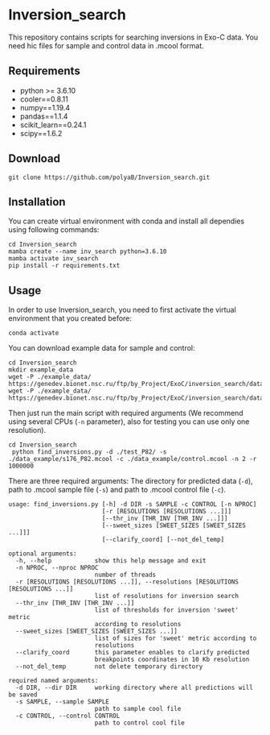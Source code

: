 # Inversion_search
This repository contains scripts for searching inversions in Exo-C data. You need hic files for sample and control data in .mcool format. 
## Requirements
* python >= 3.6.10
* cooler==0.8.11
* numpy==1.19.4
* pandas==1.1.4
* scikit_learn==0.24.1
* scipy==1.6.2
## Download
```
git clone https://github.com/polyaB/Inversion_search.git
```
## Installation
You can create virtual environment with conda and install all dependies using following commands:
```
cd Inversion_search
mamba create --name inv_search python=3.6.10
mamba activate inv_search
pip install -r requirements.txt 
```
## Usage
In order to use Inversion_search, you need to first activate the virtual environment that you created before:
```
conda activate
```
You can download example data for sample and control:
```
cd Inversion_search
mkdir example_data
wget -P ./example_data/ https://genedev.bionet.nsc.ru/ftp/by_Project/ExoC/inversion_search/data/control.mcool
wget -P ./example_data/ https://genedev.bionet.nsc.ru/ftp/by_Project/ExoC/inversion_search/data/s176_P82.mcool
```
Then just run the main script with required arguments (We recommend using several CPUs (`-n` parameter), also for testing you can use only one resolution).
```
cd Inversion_search
 python find_inversions.py -d ./test_P82/ -s ./data_example/s176_P82.mcool -c ./data_example/control.mcool -n 2 -r 1000000
```
There are three required arguments: The directory for predicted data (`-d`), path to .mcool sample file (`-s`) and path to .mcool control file (`-c`).

```
usage: find_inversions.py [-h] -d DIR -s SAMPLE -c CONTROL [-n NPROC]
                          [-r [RESOLUTIONS [RESOLUTIONS ...]]]
                          [--thr_inv [THR_INV [THR_INV ...]]]
                          [--sweet_sizes [SWEET_SIZES [SWEET_SIZES ...]]]
                          [--clarify_coord] [--not_del_temp]

optional arguments:
  -h, --help            show this help message and exit
  -n NPROC, --nproc NPROC
                        number of threads
  -r [RESOLUTIONS [RESOLUTIONS ...]], --resolutions [RESOLUTIONS [RESOLUTIONS ...]]
                        list of resolutions for inversion search
  --thr_inv [THR_INV [THR_INV ...]]
                        list of thresholds for inversion 'sweet' metric
                        according to resolutions
  --sweet_sizes [SWEET_SIZES [SWEET_SIZES ...]]
                        list of sizes for 'sweet' metric according to
                        resolutions
  --clarify_coord       this parameter enables to clarify predicted
                        breakpoints coordinates in 10 Kb resolution
  --not_del_temp        not delete temporary directory

required named arguments:
  -d DIR, --dir DIR     working directory where all predictions will be saved
  -s SAMPLE, --sample SAMPLE
                        path to sample cool file
  -c CONTROL, --control CONTROL
                        path to control cool file
```



